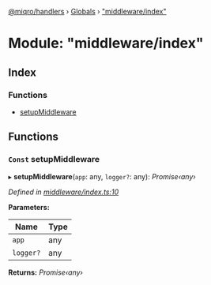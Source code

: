 [@miqro/handlers](../README.md) › [Globals](../globals.md) › ["middleware/index"](_middleware_index_.md)

# Module: "middleware/index"

## Index

### Functions

* [setupMiddleware](_middleware_index_.md#const-setupmiddleware)

## Functions

### `Const` setupMiddleware

▸ **setupMiddleware**(`app`: any, `logger?`: any): *Promise‹any›*

*Defined in [middleware/index.ts:10](https://github.com/claukers/miqro-express/blob/b49d4d2/src/middleware/index.ts#L10)*

**Parameters:**

Name | Type |
------ | ------ |
`app` | any |
`logger?` | any |

**Returns:** *Promise‹any›*
